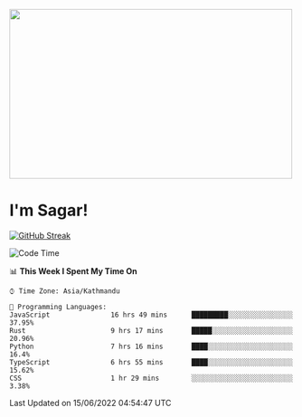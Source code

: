 
<img src="https://media.giphy.com/media/3ornk57KwDXf81rjWM/giphy.gif" width="500" height="300" frameBorder="0" class="giphy-embed" allowFullScreen></img>

#   I'm Sagar!
[![GitHub Streak](https://github-readme-streak-stats.herokuapp.com/?user=sgr2848)](https://git.io/streak-stats)
<!--START_SECTION:waka-->
![Code Time](http://img.shields.io/badge/Code%20Time-0%20secs-blue)

📊 **This Week I Spent My Time On** 

```text
⌚︎ Time Zone: Asia/Kathmandu

💬 Programming Languages: 
JavaScript               16 hrs 49 mins      █████████░░░░░░░░░░░░░░░░   37.95% 
Rust                     9 hrs 17 mins       █████░░░░░░░░░░░░░░░░░░░░   20.96% 
Python                   7 hrs 16 mins       ████░░░░░░░░░░░░░░░░░░░░░   16.4% 
TypeScript               6 hrs 55 mins       ████░░░░░░░░░░░░░░░░░░░░░   15.62% 
CSS                      1 hr 29 mins        ░░░░░░░░░░░░░░░░░░░░░░░░░   3.38%

```


 Last Updated on 15/06/2022 04:54:47 UTC
<!--END_SECTION:waka-->
